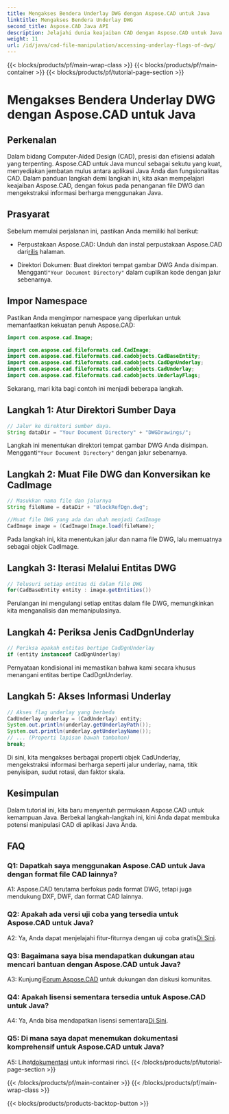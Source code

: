 ```yaml
---
title: Mengakses Bendera Underlay DWG dengan Aspose.CAD untuk Java
linktitle: Mengakses Bendera Underlay DWG
second_title: Aspose.CAD Java API
description: Jelajahi dunia keajaiban CAD dengan Aspose.CAD untuk Java! Tangani file DWG dengan mudah di aplikasi Java Anda.
weight: 11
url: /id/java/cad-file-manipulation/accessing-underlay-flags-of-dwg/
---
```


{{< blocks/products/pf/main-wrap-class >}}
{{< blocks/products/pf/main-container >}}
{{< blocks/products/pf/tutorial-page-section >}}

# Mengakses Bendera Underlay DWG dengan Aspose.CAD untuk Java

## Perkenalan

Dalam bidang Computer-Aided Design (CAD), presisi dan efisiensi adalah yang terpenting. Aspose.CAD untuk Java muncul sebagai sekutu yang kuat, menyediakan jembatan mulus antara aplikasi Java Anda dan fungsionalitas CAD. Dalam panduan langkah demi langkah ini, kita akan mempelajari keajaiban Aspose.CAD, dengan fokus pada penanganan file DWG dan mengekstraksi informasi berharga menggunakan Java.

## Prasyarat

Sebelum memulai perjalanan ini, pastikan Anda memiliki hal berikut:

-  Perpustakaan Aspose.CAD: Unduh dan instal perpustakaan Aspose.CAD dari[rilis](https://releases.aspose.com/cad/java/) halaman.

-  Direktori Dokumen: Buat direktori tempat gambar DWG Anda disimpan. Mengganti`"Your Document Directory"` dalam cuplikan kode dengan jalur sebenarnya.

## Impor Namespace

Pastikan Anda mengimpor namespace yang diperlukan untuk memanfaatkan kekuatan penuh Aspose.CAD:

```java
import com.aspose.cad.Image;

import com.aspose.cad.fileformats.cad.CadImage;
import com.aspose.cad.fileformats.cad.cadobjects.CadBaseEntity;
import com.aspose.cad.fileformats.cad.cadobjects.CadDgnUnderlay;
import com.aspose.cad.fileformats.cad.cadobjects.CadUnderlay;
import com.aspose.cad.fileformats.cad.cadobjects.UnderlayFlags;
```

Sekarang, mari kita bagi contoh ini menjadi beberapa langkah.

## Langkah 1: Atur Direktori Sumber Daya

```java
// Jalur ke direktori sumber daya.
String dataDir = "Your Document Directory" + "DWGDrawings/";
```

 Langkah ini menentukan direktori tempat gambar DWG Anda disimpan. Mengganti`"Your Document Directory"` dengan jalur sebenarnya.

## Langkah 2: Muat File DWG dan Konversikan ke CadImage

```java
// Masukkan nama file dan jalurnya
String fileName = dataDir + "BlockRefDgn.dwg";

//Muat file DWG yang ada dan ubah menjadi CadImage
CadImage image = (CadImage)Image.load(fileName);
```

Pada langkah ini, kita menentukan jalur dan nama file DWG, lalu memuatnya sebagai objek CadImage.

## Langkah 3: Iterasi Melalui Entitas DWG

```java
// Telusuri setiap entitas di dalam file DWG
for(CadBaseEntity entity : image.getEntities())
```

Perulangan ini mengulangi setiap entitas dalam file DWG, memungkinkan kita menganalisis dan memanipulasinya.

## Langkah 4: Periksa Jenis CadDgnUnderlay

```java
// Periksa apakah entitas bertipe CadDgnUnderlay
if (entity instanceof CadDgnUnderlay)
```

Pernyataan kondisional ini memastikan bahwa kami secara khusus menangani entitas bertipe CadDgnUnderlay.

## Langkah 5: Akses Informasi Underlay

```java
// Akses flag underlay yang berbeda
CadUnderlay underlay = (CadUnderlay) entity;
System.out.println(underlay.getUnderlayPath());
System.out.println(underlay.getUnderlayName());
// ... (Properti lapisan bawah tambahan)
break;
```

Di sini, kita mengakses berbagai properti objek CadUnderlay, mengekstraksi informasi berharga seperti jalur underlay, nama, titik penyisipan, sudut rotasi, dan faktor skala.

## Kesimpulan

Dalam tutorial ini, kita baru menyentuh permukaan Aspose.CAD untuk kemampuan Java. Berbekal langkah-langkah ini, kini Anda dapat membuka potensi manipulasi CAD di aplikasi Java Anda.

## FAQ

### Q1: Dapatkah saya menggunakan Aspose.CAD untuk Java dengan format file CAD lainnya?

A1: Aspose.CAD terutama berfokus pada format DWG, tetapi juga mendukung DXF, DWF, dan format CAD lainnya.

### Q2: Apakah ada versi uji coba yang tersedia untuk Aspose.CAD untuk Java?

 A2: Ya, Anda dapat menjelajahi fitur-fiturnya dengan uji coba gratis[Di Sini](https://releases.aspose.com/).

### Q3: Bagaimana saya bisa mendapatkan dukungan atau mencari bantuan dengan Aspose.CAD untuk Java?

 A3: Kunjungi[Forum Aspose.CAD](https://forum.aspose.com/c/cad/19) untuk dukungan dan diskusi komunitas.

### Q4: Apakah lisensi sementara tersedia untuk Aspose.CAD untuk Java?

 A4: Ya, Anda bisa mendapatkan lisensi sementara[Di Sini](https://purchase.aspose.com/temporary-license/).

### Q5: Di mana saya dapat menemukan dokumentasi komprehensif untuk Aspose.CAD untuk Java?

 A5: Lihat[dokumentasi](https://reference.aspose.com/cad/java/) untuk informasi rinci.
{{< /blocks/products/pf/tutorial-page-section >}}

{{< /blocks/products/pf/main-container >}}
{{< /blocks/products/pf/main-wrap-class >}}

{{< blocks/products/products-backtop-button >}}
